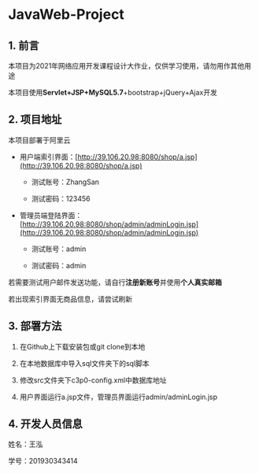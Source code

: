 # JavaWeb-Project

## 1. 前言

本项目为2021年网络应用开发课程设计大作业，仅供学习使用，请勿用作其他用途

本项目使用**Servlet+JSP+MySQL5.7**+bootstrap+jQuery+Ajax开发

## 2. 项目地址

本项目部署于阿里云

- 用户端索引界面：[http://39.106.20.98:8080/shop/a.jsp](http://39.106.20.98:8080/shop/a.jsp)

  - 测试账号：ZhangSan

  - 测试密码：123456

- 管理员端登陆界面：[http://39.106.20.98:8080/shop/admin/adminLogin.jsp](http://39.106.20.98:8080/shop/admin/adminLogin.jsp)

  - 测试账号：admin

  - 测试密码：admin

若需要测试用户邮件发送功能，请自行**注册新账号**并使用**个人真实邮箱**

若出现索引界面无商品信息，请尝试刷新

## 3. 部署方法

1. 在Github上下载安装包或git clone到本地

2. 在本地数据库中导入sql文件夹下的sql脚本

3. 修改src文件夹下c3p0-config.xml中数据库地址

4. 用户界面运行a.jsp文件，管理员界面运行admin/adminLogin.jsp

## 4. 开发人员信息

姓名：王泓

学号：201930343414
